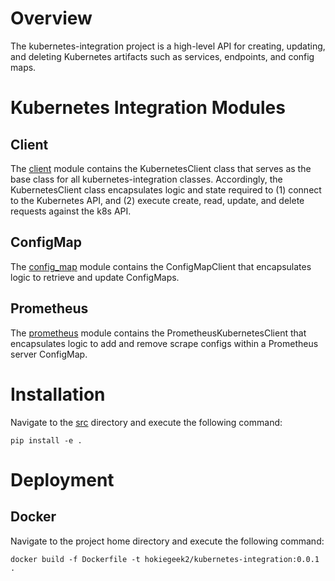 # Overview

The kubernetes-integration project is a high-level API for creating, updating, and deleting Kubernetes artifacts such as services, endpoints, and config maps. 

# Kubernetes Integration Modules

## Client

The [client](src/org/hokiegeek2/integration/kubernetes/client.py) module contains the KubernetesClient class that serves as the base class for all kubernetes-integration classes. Accordingly, the KubernetesClient class encapsulates logic and state required to (1) connect to the Kubernetes API, and (2) execute create, read, update, and delete requests against the k8s API.

## ConfigMap

The [config_map](src/org/hokiegeek2/integration/kubernetes/config_map.py) module contains the ConfigMapClient that encapsulates logic to retrieve and update ConfigMaps.

## Prometheus

The [prometheus](src/org/hokiegeek2/integration/kubernetes/prometheus.py) module contains the PrometheusKubernetesClient that encapsulates logic to add and remove scrape configs within a Prometheus server ConfigMap.

# Installation

Navigate to the [src](src/) directory and execute the following command:

```
pip install -e .
```

# Deployment

## Docker

Navigate to the project home directory and execute the following command:

```
docker build -f Dockerfile -t hokiegeek2/kubernetes-integration:0.0.1 .
```
